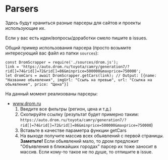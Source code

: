 Parsers
=
Здесь будут храниться разные парсеры для сайтов и проекты использующие их.

Если у вас есть идеи/вопросы/доработки смело пишите в issues.


Общий пример использования парсера (просто возьмите интересующий вас файл из папки `sources`):
```
const DromScrapper = require('./sources/drom.js');
link = 'https://auto.drom.ru/toyota/camry/generation7/?rid[]=74&rid[]=72&rid[]=86&minprice=500000&maxprice=750000';
let dromCars = await DromScrapper.getCars(link); // Output: [{name: "Название обьявления", imgUrl: "Ссыль на превью", url: "Ссылка на обьявление", price: "Цена"}]
```

На данный момент реализованы парсеры:
* www.drom.ru 
  1. Введите все фильтры (регион, цена и т.д.)
  2. Скопируйте ссылку (результат будет примерно таким: `https://auto.drom.ru/toyota/camry/generation7/?rid[]=74&rid[]=72&rid[]=86&minprice=500000&maxprice=750000`)
  3. Вставьте в качестве параметра функции getCars
  4. На выходе получите массив всех обьявлений с первой страницы. **Заметьте!** Если обьявлений мало, то дром предложит "Объявления в ближайших городах" парсер их тоже заносит в массив. Если кому-то такое не по душе, то отпишите в issue.

